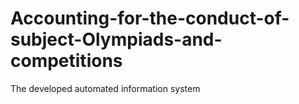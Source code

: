 # Accounting-for-the-conduct-of-subject-Olympiads-and-competitions
The developed automated information system
